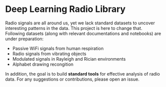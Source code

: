# Deep Learning Radio Library
Radio signals are all around us, yet we lack standard datasets to uncover interesting patterns in the data. This project is here to change that. Following datasets (along with relevant documentations and notebooks) are under preparation:

- Passive WiFi signals from human respiration
- Radio signals from vibrating objects
- Modulated signals in Rayleigh and Rician environments
- Alphabet drawing recongition

In addition, the goal is to build __standard tools__ for effective analysis of radio data. For any suggestions or contributions, please open an issue.
